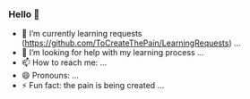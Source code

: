 ### Hello 👋

<!--
**ToCreateThePain/ToCreateThePain** is a ✨ _special_ ✨ repository because its `README.md` (this file) appears on your GitHub profile.

Here are some ideas to get you started:
-->

- 🌱 I’m currently learning requests (https://github.com/ToCreateThePain/LearningRequests) ...
- 🤔 I’m looking for help with my learning process ...
- 📫 How to reach me: ...
- 😄 Pronouns: ...
- ⚡ Fun fact: the pain is being created ...



